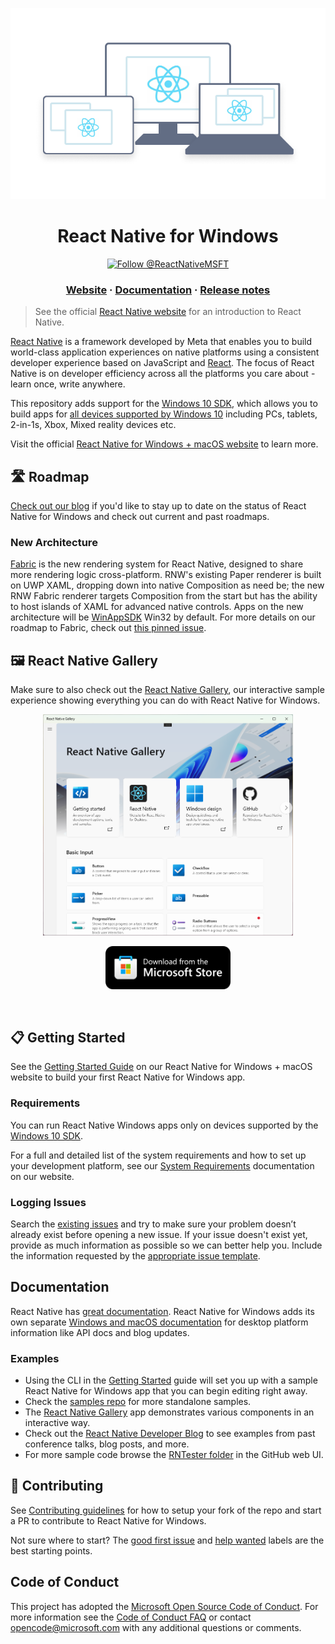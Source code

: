 ![Hero Image with Logo](https://github.com/microsoft/react-native-windows/raw/main/.github/hero3.png)

<h1 align="center"> React Native for Windows </h1>

<p align="center">
  <a href="https://twitter.com/intent/follow?&screen_name=ReactNativeMSFT">
    <img src="https://img.shields.io/twitter/follow/ReactNativeMSFT?style=for-the-badge&logo=X&labelColor=black&color=white" alt="Follow @ReactNativeMSFT" />
  </a>
</p>

<h3 align="center">
  <a href="https://microsoft.github.io/react-native-windows">Website</a>
  <span> · </span>
  <a href="https://microsoft.github.io/react-native-windows/docs/getting-started">Documentation</a>
  <span> · </span>
  <a href="https://github.com/microsoft/react-native-windows/releases">Release notes</a>
</h3>

> See the official [React Native website](https://reactnative.dev/) for an introduction to React Native.

[React Native](https://reactnative.dev) is a framework developed by Meta that enables you to build world-class application experiences on native platforms using a consistent developer experience based on JavaScript and [React](https://reactjs.org/). The focus of React Native is on developer efficiency across all the platforms you care about - learn once, write anywhere.

This repository adds support for the [Windows 10 SDK](https://developer.microsoft.com/en-us/windows/downloads), which allows you to build apps for [all devices supported by Windows 10](https://developer.microsoft.com/en-us/windows/get-started-windows-10) including PCs, tablets, 2-in-1s, Xbox, Mixed reality devices etc.

Visit the official [React Native for Windows + macOS website](https://microsoft.github.io/react-native-windows) to learn more.

## 🛣️ Roadmap
[Check out our blog](https://microsoft.github.io/react-native-windows/blog/) if you'd like to stay up to date on the status of React Native for Windows and check out current and past roadmaps.

### New Architecture
[Fabric](https://reactnative.dev/architecture/fabric-renderer) is the new rendering system for React Native, designed to share more rendering logic cross-platform. RNW's existing Paper renderer is built on UWP XAML, dropping down into native Composition as need be; the new RNW Fabric renderer targets Composition from the start but has the ability to host islands of XAML for advanced native controls. Apps on the new architecture will be [WinAppSDK](https://learn.microsoft.com/en-us/windows/apps/windows-app-sdk/) Win32 by default. For more details on our roadmap to Fabric, check out [this pinned issue](https://github.com/microsoft/react-native-windows/issues/12042).

## 🖼️ React Native Gallery
Make sure to also check out the [React Native Gallery](https://github.com/microsoft/react-native-gallery), our interactive sample experience showing everything you can do with React Native for Windows.

<p align="center">
<img src="docs/img/rn-gallery.png" alt="WinUI 3 Gallery" width="400"/>
</p>
<p align="center">
<a href="https://www.microsoft.com/en-us/p/react-native-gallery/9npg0b292h4r?launch=true
	&mode=mini">
	<img src="docs/img/storeBadge.png" width="200"/>
</a>
</p>
</br>

## 📋 Getting Started
See the [Getting Started Guide](https://microsoft.github.io/react-native-windows/docs/getting-started) on our React Native for Windows + macOS website to build your first React Native for Windows app.

### Requirements
You can run React Native Windows apps only on devices supported by the [Windows 10 SDK](https://developer.microsoft.com/en-us/windows/downloads).

For a full and detailed list of the system requirements and how to set up your development platform, see our [System Requirements](https://microsoft.github.io/react-native-windows/docs/rnw-dependencies) documentation on our website.

### Logging Issues
Search the [existing issues](https://github.com/microsoft/react-native-windows/issues) and try to make sure your problem doesn’t already exist before opening a new issue. If your issue doesn't exist yet, provide as much information as possible so we can better help you. Include the information requested by the [appropriate issue template](https://github.com/microsoft/react-native-windows/issues/new/choose).

## Documentation
React Native has [great documentation](https://reactnative.dev/docs/getting-started). React Native for Windows adds its own separate [Windows and macOS documentation](https://microsoft.github.io/react-native-windows/) for desktop platform information like API docs and blog updates.

### Examples
- Using the CLI in the [Getting Started](https://microsoft.github.io/react-native-windows/docs/getting-started) guide will set you up with a sample React Native for Windows app that you can begin editing right away.
- Check the [samples repo](https://github.com/microsoft/react-native-windows-samples) for more standalone samples.
- The [React Native Gallery](https://github.com/microsoft/react-native-gallery) app demonstrates various components in an interactive way.
- Check out the [React Native Developer Blog](https://devblogs.microsoft.com/react-native/) to see examples from past conference talks, blog posts, and more.
- For more sample code browse the [RNTester folder](https://github.com/microsoft/react-native-windows/tree/main/packages/e2e-test-app/windows/RNTesterApp) in the GitHub web UI.

## 📢 Contributing
See [Contributing guidelines](https://github.com/microsoft/react-native-windows/blob/main/CONTRIBUTING.md) for how to setup your fork of the repo and start a PR to contribute to React Native for Windows.

Not sure where to start? The [good first issue](https://github.com/microsoft/react-native-windows/issues?q=is%3Aissue%20state%3Aopen%20label%3A%22good%20first%20issue%22) and [help wanted](https://github.com/microsoft/react-native-windows/issues?q=is%3Aissue%20state%3Aopen%20label%3A%22help%20wanted%22) labels are the best starting points.

## Code of Conduct
This project has adopted the [Microsoft Open Source Code of Conduct](https://opensource.microsoft.com/codeofconduct/). For more information see the [Code of Conduct FAQ](https://opensource.microsoft.com/codeofconduct/faq/) or contact [opencode@microsoft.com](mailto:opencode@microsoft.com) with any additional questions or comments.
